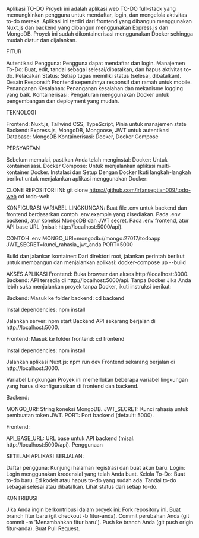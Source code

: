 Aplikasi TO-DO
Proyek ini adalah aplikasi web TO-DO full-stack yang memungkinkan pengguna untuk mendaftar, login, dan mengelola aktivitas to-do mereka. Aplikasi ini terdiri dari frontend yang dibangun menggunakan Nuxt.js dan backend yang dibangun menggunakan Express.js dan MongoDB. Proyek ini sudah dikontainerisasi menggunakan Docker sehingga mudah diatur dan dijalankan.




FITUR

Autentikasi Pengguna: Pengguna dapat mendaftar dan login.
Manajemen To-Do: Buat, edit, tandai sebagai selesai/dibatalkan, dan hapus aktivitas to-do.
Pelacakan Status: Setiap tugas memiliki status (selesai, dibatalkan).
Desain Responsif: Frontend sepenuhnya responsif dan ramah untuk mobile.
Penanganan Kesalahan: Penanganan kesalahan dan mekanisme logging yang baik.
Kontainerisasi: Pengaturan menggunakan Docker untuk pengembangan dan deployment yang mudah.




TEKNOLOGI

Frontend: Nuxt.js, Tailwind CSS, TypeScript, Pinia untuk manajemen state
Backend: Express.js, MongoDB, Mongoose, JWT untuk autentikasi
Database: MongoDB
Kontainerisasi: Docker, Docker Compose




PERSYARTAN

Sebelum memulai, pastikan Anda telah menginstal:
Docker: Untuk kontainerisasi.
Docker Compose: Untuk menjalankan aplikasi multi-kontainer Docker.
Instalasi dan Setup
Dengan Docker
Ikuti langkah-langkah berikut untuk menjalankan aplikasi menggunakan Docker:



CLONE REPOSITORI INI:
git clone https://github.com/irfanseptian009/todo-web
cd todo-web

KONFIGURASI VARIABEL LINGKUNGAN:
Buat file .env untuk backend dan frontend berdasarkan contoh .env.example yang disediakan.
Pada .env backend, atur koneksi MongoDB dan JWT secret.
Pada .env frontend, atur API base URL (misal: http://localhost:5000/api).

CONTOH .env
MONGO_URI=mongodb://mongo:27017/todoapp
JWT_SECRET=kunci_rahasia_jwt_anda
PORT=5000

Build dan jalankan kontainer: Dari direktori root, jalankan perintah berikut untuk membangun dan menjalankan aplikasi:
docker-compose up --build




AKSES APLIKASI
Frontend: Buka browser dan akses http://localhost:3000.
Backend: API tersedia di http://localhost:5000/api.
Tanpa Docker
Jika Anda lebih suka menjalankan proyek tanpa Docker, ikuti instruksi berikut:


Backend:
Masuk ke folder backend:
cd backend

Instal dependencies:
npm install

Jalankan server:
npm start
Backend API sekarang berjalan di http://localhost:5000.



Frontend:
Masuk ke folder frontend:
cd frontend

Instal dependencies:
npm install

Jalankan aplikasi Nuxt.js:
npm run dev
Frontend sekarang berjalan di http://localhost:3000.


Variabel Lingkungan
Proyek ini memerlukan beberapa variabel lingkungan yang harus dikonfigurasikan di frontend dan backend.

Backend:

MONGO_URI: String koneksi MongoDB.
JWT_SECRET: Kunci rahasia untuk pembuatan token JWT.
PORT: Port backend (default: 5000).

Frontend:

API_BASE_URL: URL base untuk API backend (misal: http://localhost:5000/api).
Penggunaan





SETELAH APLIKASI BERJALAN:

Daftar pengguna: Kunjungi halaman registrasi dan buat akun baru.
Login: Login menggunakan kredensial yang telah Anda buat.
Kelola To-Do:
Buat to-do baru.
Ed kodeit atau hapus to-do yang sudah ada.
Tandai to-do sebagai selesai atau dibatalkan.
Lihat status dari setiap to-do.




KONTRIBUSI

Jika Anda ingin berkontribusi dalam proyek ini:
Fork repository ini.
Buat branch fitur baru (git checkout -b fitur-anda).
Commit perubahan Anda (git commit -m 'Menambahkan fitur baru').
Push ke branch Anda (git push origin fitur-anda).
Buat Pull Request.
